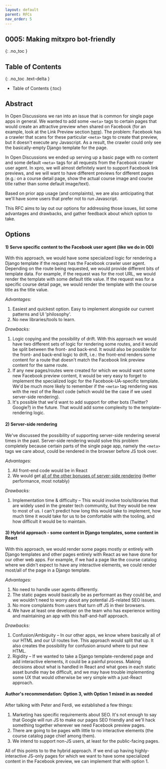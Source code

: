 ```yaml
---
layout: default
parent: RFCs
nav_order: 5
---
```

## 0005: Making mitxpro bot-friendly

{: .no_toc }

## Table of Contents
{: .no_toc .text-delta }

- Table of Contents
{:toc}


## Abstract

In Open Discussions we ran into an issue that is common for single page
apps in general. We wanted to add some `<meta>` tags to certain pages that
would create an attractive preview when shared on Facebook (for an example,
look at the Link Preview section [here](https://developers.facebook.com/tools/debug/sharing/?q=http%3A%2F%2Fmit.edu)).
The problem: Facebook has a crawler that scans for these particular `<meta>`
tags to create that preview, but it doesn't execute any Javascript. As a result,
the crawler could only see the basically-empty Django template for the page.

In Open Discussions we ended up serving up a basic page with no content and
some default `<meta>` tags for all requests from the Facebook crawler user agent.
In xpro, we will almost definitely want to support Facebook link previews, and
we will want to have different previews for different pages (e.g.: on a course
detail page, show the actual course image and course title rather than some default
image/text).

Based on prior app usage (and complaints), we are also anticipating that we'll
have some users that prefer not to run Javascript.

This RFC aims to lay out our options for addressing those issues, list some advantages and
drawbacks, and gather feedback about which option to take.

## Options

#### 1) Serve specific content to the Facebook user agent (like we do in OD)

With this approach, we would have some specialized logic for rendering a Django
template if the request has the Facebook crawler user agent. Depending on the
route being requested, we would provide different bits of template data. For example,
if the request was for the root URL, we would render the template with some default title
value. If the request was for a specific course detail page, we would render the template
with the course title as the title value.

*Advantages:*
1. Easiest and quickest option. Easy to implement alongside our current patterns and UI 'philosophy'.
1. No new libraries/tools to learn.

*Drawbacks:*
1. Logic copying and the possibility of drift. With this approach we would have
  two different sets of logic for rendering some routes, and it would be split
  between the front- and back-end. It would also be possible for the front- and
  back-end logic to drift, i.e.: the front-end renders some content for a route that
  doesn't match the Facebook link preview content for the same route.
1. If any new pages/routes were created for which we would want some new
  Facebook preview content, it would be very easy to forget to implement the
  specialized logic for the Facebook-UA-specific template. We'd be much
  more likely to remember if the `<meta>` tag rendering was with the rest of
  the React code (which would be the case if we used server-side rendering).
1. It's possible that we'd want to add support for other bots (Twitter? Google?) in
  the future. That would add some complexity to the template-rendering logic.

#### 2) Server-side rendering

We've discussed the possibility of supporting server-side rendering several times
in the past. Server-side rendering would solve this problem completely because
certain parts of the single page app, namely the `<meta>` tags we care about, could
be rendered in the browser before JS took over.

*Advantages:*
1. All front-end code would be in React
1. We would get [all of the other bonuses of server-side rendering](https://medium.com/walmartlabs/the-benefits-of-server-side-rendering-over-client-side-rendering-5d07ff2cefe8)
  (better performance, most notably)

*Drawbacks:*
1. Implementation time & difficulty – This would involve tools/libraries that are
  widely used in the greater tech community, but they would be new to most of us.
  I can't predict how long this would take to implement, how much time it would take
  for us to be comfortable with the tooling, and how difficult it would be to maintain.

#### 3) Hybrid approach - some content in Django templates, some content in React

With this approach, we would render some pages mostly or entirely with Django templates
and other pages entirely with React as we have done for our other web apps.
For example, if we had a page like the course catalog where we didn't expect to have
any interactive elements, we could render most/all of the page in a Django template.

*Advantages:*
1. No need to handle user agents differently.
1. The static pages would basically be as performant as they could be, and we wouldn't
  need to worry about any potential JS-related SEO issues.
1. No more complaints from users that turn off JS in their browsers.
1. We have at least one developer on the team who has experience writing and maintaining
  an app with this half-and-half approach.

*Drawbacks:*
1. Confusion/Ambiguity – In our other apps, we know where basically all of our HTML and
  our UI routes live. This approach would split that up. It also creates the possibility
  for confusion around where to put new HTML.
1. Rigidity – If we wanted to take a Django template-rendered page and add interactive elements,
  it could be a painful process. Making decisions about what is handled in React and what
  goes in each static asset bundle may be difficult, and we may have trouble implementing
  some UX that would otherwise be very simple with a just-React approach.

#### Author's recommendation: Option 3, with Option 1 mixed in as needed

After talking with Peter and Ferdi, we established a few things:

1. Marketing has specific requirements about SEO. It's not enough to say that Google will
  run JS to make our pages SEO friendly and we'll hack something together wherever we need
  Facebook preview pages.
1. There are going to be pages with little to no interactive elements (the course
  catalog page chief among them).
1. We intend to support non-JS users, at least for the public-facing pages.

All of this points to to the hybrid approach. If we end up having highly-interactive
JS-only pages for which we want to have some specialized content in the Facebook preview,
we can implement that with option 1.
